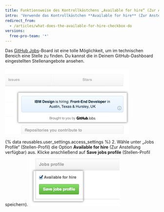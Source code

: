 ```yaml
---
title: Funktionsweise des Kontrollkästchens „Available for hire“ (Zur Anstellung verfügbar)
intro: 'Verwende das Kontrollkästchen **Available for hire** (Zur Anstellung verfügbar), um GitHub Jobs-Beiträge in GitHub anzuzeigen.'
redirect_from:
  - /articles/what-does-the-available-for-hire-checkbox-do
versions:
  free-pro-team: '*'
---
```


Das [GitHub Jobs](https://jobs.github.com/)-Board ist eine tolle Möglichkeit, um im technischen Bereich eine Stelle zu finden. Du kannst die in Deinem GitHub-Dashboard eingestellten Stellenangebote ansehen.

![GitHub Jobs-Anzeigen im Dashboard](/assets/images/help/settings/jobs-ads-on-dashboard.png)

{% data reusables.user_settings.access_settings %}
2. Wähle unter „Jobs Profile“ (Stellen-Profil) die Option **Available for hire** (Zur Anstellung verfügbar) aus. Klicke anschließend auf **Save jobs profile** (Stellen-Profil speichern). ![Einstellungen für Stellen-Profil](/assets/images/help/settings/jobs-profile-settings.png)

